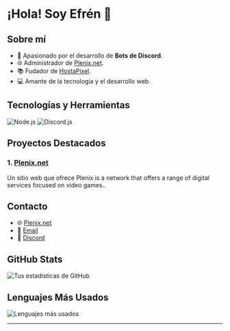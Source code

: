 # ¡Hola! Soy Efrén 👋

## Sobre mí
- 🤖 Apasionado por el desarrollo de **Bots de Discord**.
- 🌐 Administrador de [Plenix.net](https://plenix.net).
- 📚 Fudador de [HostaPixel](https://hostapixel.com).
- 💻 Amante de la tecnología y el desarrollo web.

## Tecnologías y Herramientas
![Node.js](https://img.shields.io/badge/Node.js-339933?style=flat&logo=node.js&logoColor=white)
![Discord.js](https://img.shields.io/badge/Discord.js-7289DA?style=flat&logo=discord&logoColor=white)

## Proyectos Destacados
### 1. [Plenix.net](https://plenix.net)
Un sitio web que ofrece Plenix is ​a network that offers a range of digital services focused on video games..

## Contacto
- 🌐 [Plenix.net](https://plenix.net)
- 📧 [Email](mailto:contact@hostapixel.com)
- 💬 [Discord](https://discord.hostapixel.com)

## GitHub Stats
![Tus estadísticas de GitHub](https://github-readme-stats.vercel.app/api?username=Tirovsky&show_icons=true&theme=radical)

## Lenguajes Más Usados
![Lenguajes más usados](https://github-readme-stats.vercel.app/api/top-langs/?username=Tirovsky&layout=compact&theme=radical)

---

